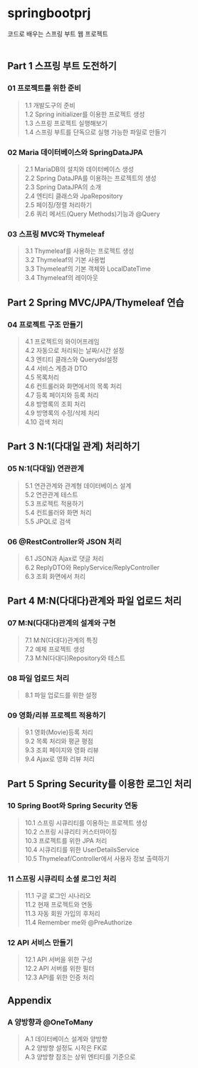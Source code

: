 # springbootprj
코드로 배우는 스프링 부트 웹 프로젝트
<br><br>

## Part 1 스프링 부트 도전하기
  ### 01 프로젝트를 위한 준비
  > 1.1 개발도구의 준비<br>
  > 1.2 Spring initializer를 이용한 프로젝트 생성<br>
  > 1.3 스프링 프로젝트 실행해보기<br>
  > 1.4 스프링 부트를 단독으로 실행 가능한 파일로 만들기<br>
  ### 02 Maria 데이터베이스와 SpringDataJPA
  > 2.1 MariaDB의 설치와 데이터베이스 생성<br>
  > 2.2 Spring DataJPA를 이용하는 프로젝트의 생성<br>
  > 2.3 Spring DataJPA의 소개<br>
  > 2.4 엔티티 클래스와 JpaRepository<br>
  > 2.5 페이징/정렬 처리하기<br>
  > 2.6 쿼리 메서드(Query Methods)기능과 @Query<br>
   ### 03 스프링 MVC와 Thymeleaf
  > 3.1 Thymeleaf를 사용하는 프로젝트 생성<br>
  > 3.2 Thymeleaf의 기본 사용법<br>
  > 3.3 Thymeleaf의 기본 객체와 LocalDateTime<br>
  > 3.4 Thymeleaf의 레이아웃<br>
  
## Part 2 Spring MVC/JPA/Thymeleaf 연습
  ### 04 프로젝트 구조 만들기
  > 4.1 프로젝트의 와이어프레임<br>
  > 4.2 자동으로 처리되는 날짜/시간 설정<br>
  > 4.3 엔티티 클래스와 Querydsl설정<br>
  > 4.4 서비스 계층과 DTO<br>
  > 4.5 목록처리<br>
  > 4.6 컨트롤러와 화면에서의 목록 처리<br>
  > 4.7 등록 페이지와 등록 처리<br>
  > 4.8 방명록의 조회 처리<br>
  > 4.9 방명록의 수정/삭제 처리<br>
  > 4.10 검색 처리<br>

## Part 3 N:1(다대일 관계) 처리하기
  ### 05 N:1(다대일) 연관관계
  > 5.1 연관관계와 관계형 데이터베이스 설계<br>
  > 5.2 연관관계 테스트<br>
  > 5.3 프로젝트 적용하기<br>
  > 5.4 컨트롤러와 화면 처리<br>
  > 5.5 JPQL로 검색<br>
  ### 06 @RestController와 JSON 처리
  > 6.1 JSON과 Ajax로 댓글 처리<br>
  > 6.2 ReplyDTO와 ReplyService/ReplyController<br>
  > 6.3 조회 화면에서 처리<br>
  
## Part 4 M:N(다대다)관계와 파일 업로드 처리 
  ### 07 M:N(다대다)관계의 설계와 구현
  > 7.1 M:N(다대다)관계의 특징<br>
  > 7.2 예제 프로젝트 생성<br>
  > 7.3 M:N(다대다)Repository와 테스트<br>
  ### 08 파일 업로드 처리
  > 8.1 파일 업로드를 위한 설정<br>
  ### 09 영화/리뷰 프로젝트 적용하기
  > 9.1 영화(Movie)등록 처리<br>
  > 9.2 목록 처리와 평균 평점<br>
  > 9.3 조회 페이지와 영화 리뷰<br>
  > 9.4 Ajax로 영화 리뷰 처리<br> 

## Part 5 Spring Security를 이용한 로그인 처리 
  ### 10 Spring Boot와 Spring Security 연동
  > 10.1 스프링 시큐리티를 이용하는 프로젝트 생성<br>
  > 10.2 스프링 시큐리티 커스터마이징<br>
  > 10.3 프로젝트를 위한 JPA 처리<br>
  > 10.4 시큐리티를 위한 UserDetailsService<br>
  > 10.5 Thymeleaf/Controller에서 사용자 정보 출력하기<br>
  ### 11 스프링 시큐리티 소셜 로그인 처리
  > 11.1 구글 로그인 시나리오<br>
  > 11.2 현재 프로젝트와 연동<br>
  > 11.3 자동 회원 가입의 후처리<br>
  > 11.4 Remember me와 @PreAuthorize
  ### 12 API 서비스 만들기
  > 12.1 API 서버을 위한 구성<br>
  > 12.2 API 서버를 위한 필터<br>
  > 12.3 API를 위한 인증 처리<br>

## Appendix
  ### A 양방향과 @OneToMany
  > A.1 데이터베이스 설계와 양방향<br>
  > A.2 양방향 설정도 시작은 FK로<br>
  > A.3 양방향 참조는 상위 엔티티를 기준으로<br>







